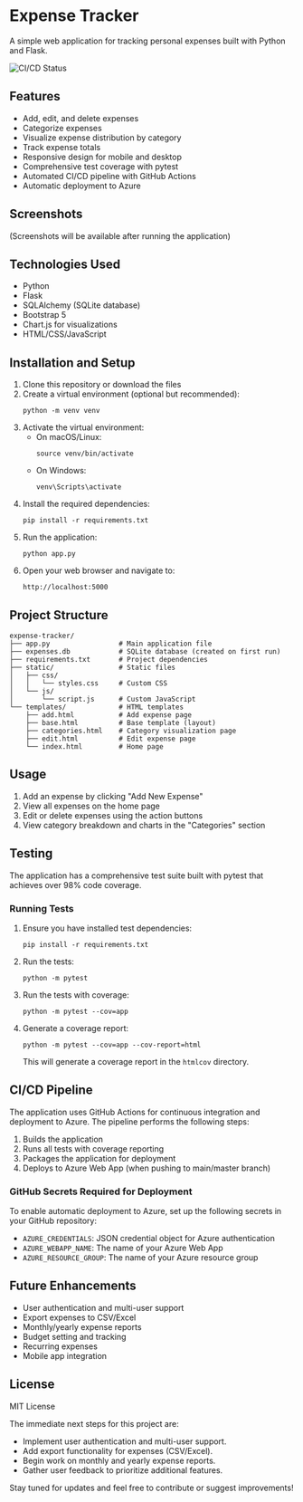 # Expense Tracker

A simple web application for tracking personal expenses built with Python and Flask.

![CI/CD Status](https://github.com/your-username/expense-tracker/actions/workflows/cicd.yml/badge.svg)

## Features

- Add, edit, and delete expenses
- Categorize expenses
- Visualize expense distribution by category
- Track expense totals
- Responsive design for mobile and desktop
- Comprehensive test coverage with pytest
- Automated CI/CD pipeline with GitHub Actions
- Automatic deployment to Azure

## Screenshots

(Screenshots will be available after running the application)

## Technologies Used

- Python
- Flask
- SQLAlchemy (SQLite database)
- Bootstrap 5
- Chart.js for visualizations
- HTML/CSS/JavaScript

## Installation and Setup

1. Clone this repository or download the files
2. Create a virtual environment (optional but recommended):
   ```
   python -m venv venv
   ```
3. Activate the virtual environment:
   - On macOS/Linux:
     ```
     source venv/bin/activate
     ```
   - On Windows:
     ```
     venv\Scripts\activate
     ```
4. Install the required dependencies:
   ```
   pip install -r requirements.txt
   ```
5. Run the application:
   ```
   python app.py
   ```
6. Open your web browser and navigate to:
   ```
   http://localhost:5000
   ```

## Project Structure

```
expense-tracker/
├── app.py                 # Main application file
├── expenses.db            # SQLite database (created on first run)
├── requirements.txt       # Project dependencies
├── static/                # Static files
│   ├── css/
│   │   └── styles.css     # Custom CSS
│   └── js/
│       └── script.js      # Custom JavaScript
└── templates/             # HTML templates
    ├── add.html           # Add expense page
    ├── base.html          # Base template (layout)
    ├── categories.html    # Category visualization page
    ├── edit.html          # Edit expense page
    └── index.html         # Home page
```

## Usage

1. Add an expense by clicking "Add New Expense"
2. View all expenses on the home page
3. Edit or delete expenses using the action buttons
4. View category breakdown and charts in the "Categories" section

## Testing

The application has a comprehensive test suite built with pytest that achieves over 98% code coverage.

### Running Tests

1. Ensure you have installed test dependencies:
   ```
   pip install -r requirements.txt
   ```

2. Run the tests:
   ```
   python -m pytest
   ```

3. Run the tests with coverage:
   ```
   python -m pytest --cov=app
   ```

4. Generate a coverage report:
   ```
   python -m pytest --cov=app --cov-report=html
   ```
   This will generate a coverage report in the `htmlcov` directory.

## CI/CD Pipeline

The application uses GitHub Actions for continuous integration and deployment to Azure. The pipeline performs the following steps:

1. Builds the application
2. Runs all tests with coverage reporting
3. Packages the application for deployment
4. Deploys to Azure Web App (when pushing to main/master branch)

### GitHub Secrets Required for Deployment

To enable automatic deployment to Azure, set up the following secrets in your GitHub repository:

- `AZURE_CREDENTIALS`: JSON credential object for Azure authentication
- `AZURE_WEBAPP_NAME`: The name of your Azure Web App
- `AZURE_RESOURCE_GROUP`: The name of your Azure resource group

## Future Enhancements

- User authentication and multi-user support
- Export expenses to CSV/Excel
- Monthly/yearly expense reports
- Budget setting and tracking
- Recurring expenses
- Mobile app integration

## License

MIT License

The immediate next steps for this project are:

- Implement user authentication and multi-user support.
- Add export functionality for expenses (CSV/Excel).
- Begin work on monthly and yearly expense reports.
- Gather user feedback to prioritize additional features.

Stay tuned for updates and feel free to contribute or suggest improvements!
